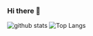 ### Hi there 👋

<!--
**nischalpilmong/nischalpilmong** is a ✨ _special_ ✨ repository because its `README.md` (this file) appears on your GitHub profile.

Here are some ideas to get you started:

- 🔭 I’m currently working on ...
- 🌱 I’m currently learning ...
- 👯 I’m looking to collaborate on ...
- 🤔 I’m looking for help with ...
- 💬 Ask me about ...
- 📫 How to reach me: ...
- 😄 Pronouns: ...
- ⚡ Fun fact: ...
-->

![github stats](https://github-readme-stats.vercel.app/api?username=nischalpilmong&show_icons=true&title_color=fff&theme=radical&hide=prs)
![Top Langs](https://github-readme-stats.vercel.app/api/top-langs/?username=nischalpilmong&layout=compact&theme=radical)

